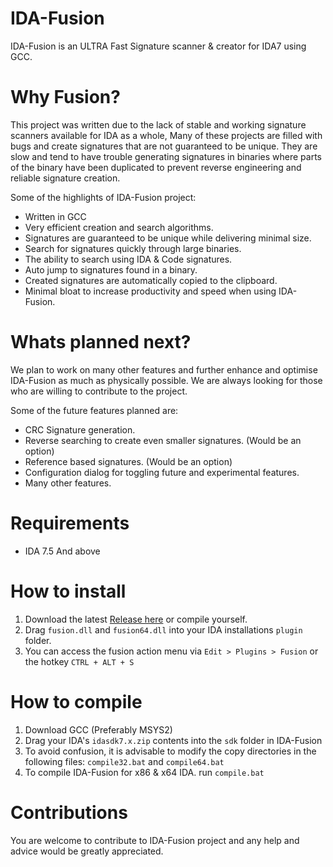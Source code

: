 # IDA-Fusion
IDA-Fusion is an ULTRA Fast Signature scanner & creator for IDA7 using GCC.

# Why Fusion?
This project was written due to the lack of stable and working signature scanners available for IDA as a whole, Many of these projects are filled with bugs and create signatures that are not guaranteed to be unique. They are slow and tend to have trouble generating signatures in binaries where parts of the binary have been duplicated to prevent reverse engineering and reliable signature creation.

Some of the highlights of IDA-Fusion project:
- Written in GCC
- Very efficient creation and search algorithms.
- Signatures are guaranteed to be unique while delivering minimal size.
- Search for signatures quickly through large binaries.
- The ability to search using IDA & Code signatures.
- Auto jump to signatures found in a binary.
- Created signatures are automatically copied to the clipboard.
- Minimal bloat to increase productivity and speed when using IDA-Fusion.

# Whats planned next?
We plan to work on many other features and further enhance and optimise IDA-Fusion as much as physically possible. We are always looking for those who are willing to contribute to the project.

Some of the future features planned are:
- CRC Signature generation.
- Reverse searching to create even smaller signatures. (Would be an option)
- Reference based signatures. (Would be an option)
- Configuration dialog for toggling future and experimental features.
- Many other features.

# Requirements
- IDA 7.5 And above

# How to install

1. Download the latest [Release here](https://github.com/senator715/IDA-Fusion/releases) or compile yourself.
2. Drag `fusion.dll` and `fusion64.dll` into your IDA installations `plugin` folder.
3. You can access the fusion action menu via `Edit > Plugins > Fusion` or the hotkey `CTRL + ALT + S`

# How to compile

1. Download GCC (Preferably MSYS2)
2. Drag your IDA's `idasdk7.x.zip` contents into the `sdk` folder in IDA-Fusion
3. To avoid confusion, it is advisable to modify the copy directories in the following files: `compile32.bat` and `compile64.bat`
4. To compile IDA-Fusion for x86 & x64 IDA. run `compile.bat`

# Contributions

You are welcome to contribute to IDA-Fusion project and any help and advice would be greatly appreciated.
